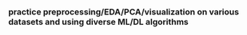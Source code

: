 ### practice preprocessing/EDA/PCA/visualization on various datasets and using diverse ML/DL algorithms
